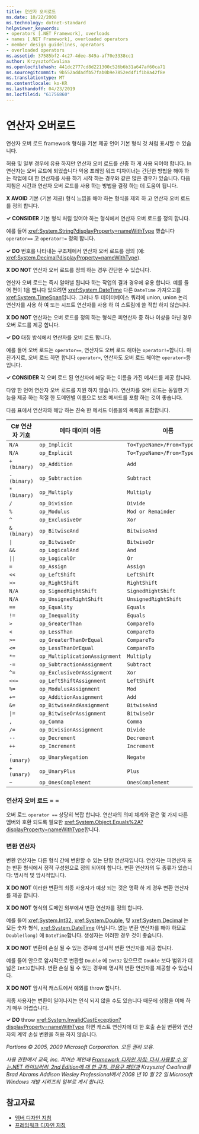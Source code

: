 ```yaml
---
title: 연산자 오버로드
ms.date: 10/22/2008
ms.technology: dotnet-standard
helpviewer_keywords:
- operators [.NET Framework], overloads
- names [.NET Framework], overloaded operators
- member design guidelines, operators
- overloaded operators
ms.assetid: 37585bf2-4c27-4dee-849a-af70e3338cc1
author: KrzysztofCwalina
ms.openlocfilehash: 441dc2777cd8d221300c526b6b31a647af60ca71
ms.sourcegitcommit: 9b552addadfb57fab0b9e7852ed4f1f1b8a42f8e
ms.translationtype: MT
ms.contentlocale: ko-KR
ms.lasthandoff: 04/23/2019
ms.locfileid: "61756860"
---
```

# <a name="operator-overloads"></a>연산자 오버로드
연산자 오버 로드 framework 형식을 기본 제공 언어 기본 형식 것 처럼 표시할 수 있습니다.  
  
 허용 및 일부 경우에 유용 하지만 연산자 오버 로드를 신중 하 게 사용 되어야 합니다. In 연산자는 오버 로드에 되었습니다 악용 프레임 워크 디자이너는 간단한 방법을 해야 하는 작업에 대 한 연산자를 사용 하기 시작 하는 경우와 같은 많은 경우가 있습니다. 다음 지침은 시간과 연산자 오버 로드를 사용 하는 방법을 결정 하는 데 도움이 됩니다.  
  
 **X AVOID** 기본 (기본 제공) 형식 느낌을 해야 하는 형식을 제외 하 고 연산자 오버 로드를 정의 합니다.  
  
 **✓ CONSIDER** 기본 형식 처럼 있어야 하는 형식에서 연산자 오버 로드를 정의 합니다.  
  
 예를 들어 <xref:System.String?displayProperty=nameWithType> 했습니다 `operator==` 고 `operator!=` 정의 합니다.  
  
 **✓ DO** 번호를 나타내는 구조체에서 연산자 오버 로드를 정의 (예: <xref:System.Decimal?displayProperty=nameWithType>).  
  
 **X DO NOT** 연산자 오버 로드를 정의 하는 경우 간단한 수 있습니다.  
  
 연산자 오버 로드는 즉시 알아낼 됩니다 하는 작업의 결과 경우에 유용 합니다. 예를 들어 편이 1을 뺍니다 있으려면 <xref:System.DateTime> 다른 `DateTime` 가져오고를 <xref:System.TimeSpan>입니다. 그러나 두 데이터베이스 쿼리에 union, union 논리 연산자를 사용 하 여 또는 시프트 연산자를 사용 하 여 스트림에 쓸 적합 하지 않습니다.  
  
 **X DO NOT** 연산자는 오버 로드를 정의 하는 형식은 피연산자 중 하나 이상을 아닌 경우 오버 로드를 제공 합니다.  
  
 **✓ DO** 대칭 방식에서 연산자를 오버 로드 합니다.  
  
 예를 들어 오버 로드는 `operator==`, 연산자도 오버 로드 해야는 `operator!=`합니다. 마찬가지로, 오버 로드 하면 합니다 `operator<`, 연산자도 오버 로드 해야는 `operator>`등입니다.  
  
 **✓ CONSIDER** 각 오버 로드 된 연산자에 해당 하는 이름을 가진 메서드를 제공 합니다.  
  
 다양 한 언어 연산자 오버 로드를 지원 하지 않습니다. 연산자를 오버 로드는 동일한 기능을 제공 하는 적절 한 도메인별 이름으로 보조 메서드를 포함 하는 것이 좋습니다.  
  
 다음 표에서 연산자와 해당 하는 친숙 한 메서드 이름을의 목록을 포함합니다.  
  
|C# 연산자 기호|메타 데이터 이름|이름|  
|-------------------------|-------------------|-------------------|  
|`N/A`|`op_Implicit`|`To<TypeName>/From<TypeName>`|  
|`N/A`|`op_Explicit`|`To<TypeName>/From<TypeName>`|  
|`+ (binary)`|`op_Addition`|`Add`|  
|`- (binary)`|`op_Subtraction`|`Subtract`|  
|`* (binary)`|`op_Multiply`|`Multiply`|  
|`/`|`op_Division`|`Divide`|  
|`%`|`op_Modulus`|`Mod or Remainder`|  
|`^`|`op_ExclusiveOr`|`Xor`|  
|`& (binary)`|`op_BitwiseAnd`|`BitwiseAnd`|  
|<code>&#124;</code>|`op_BitwiseOr`|`BitwiseOr`|  
|`&&`|`op_LogicalAnd`|`And`|  
|<code>&#124;&#124;</code>|`op_LogicalOr`|`Or`|  
|`=`|`op_Assign`|`Assign`|  
|`<<`|`op_LeftShift`|`LeftShift`|  
|`>>`|`op_RightShift`|`RightShift`|  
|`N/A`|`op_SignedRightShift`|`SignedRightShift`|  
|`N/A`|`op_UnsignedRightShift`|`UnsignedRightShift`|  
|`==`|`op_Equality`|`Equals`|  
|`!=`|`op_Inequality`|`Equals`|  
|`>`|`op_GreaterThan`|`CompareTo`|  
|`<`|`op_LessThan`|`CompareTo`|  
|`>=`|`op_GreaterThanOrEqual`|`CompareTo`|  
|`<=`|`op_LessThanOrEqual`|`CompareTo`|  
|`*=`|`op_MultiplicationAssignment`|`Multiply`|  
|`-=`|`op_SubtractionAssignment`|`Subtract`|  
|`^=`|`op_ExclusiveOrAssignment`|`Xor`|  
|`<<=`|`op_LeftShiftAssignment`|`LeftShift`|  
|`%=`|`op_ModulusAssignment`|`Mod`|  
|`+=`|`op_AdditionAssignment`|`Add`|  
|`&=`|`op_BitwiseAndAssignment`|`BitwiseAnd`|  
|<code>&#124;=</code>|`op_BitwiseOrAssignment`|`BitwiseOr`|  
|`,`|`op_Comma`|`Comma`|  
|`/=`|`op_DivisionAssignment`|`Divide`|  
|`--`|`op_Decrement`|`Decrement`|  
|`++`|`op_Increment`|`Increment`|  
|`- (unary)`|`op_UnaryNegation`|`Negate`|  
|`+ (unary)`|`op_UnaryPlus`|`Plus`|  
|`~`|`op_OnesComplement`|`OnesComplement`|  
  
### <a name="overloading-operator-"></a>연산자 오버 로드 = =  
 오버 로드 `operator ==` 상당히 복잡 합니다. 연산자의 의미 체계와 같은 몇 가지 다른 멤버와 호환 되도록 필요한 <xref:System.Object.Equals%2A?displayProperty=nameWithType>합니다.  
  
### <a name="conversion-operators"></a>변환 연산자  
 변환 연산자는 다른 형식 간에 변환할 수 있는 단항 연산자입니다. 연산자는 피연산자 또는 반환 형식에서 정적 구성원으로 정의 되어야 합니다. 변환 연산자의 두 종류가 있습니다: 명시적 및 암시적입니다.  
  
 **X DO NOT** 이러한 변환의 최종 사용자가 예상 되는 것은 명확 하 게 경우 변환 연산자를 제공 합니다.  
  
 **X DO NOT** 형식의 도메인 외부에서 변환 연산자를 정의 합니다.  
  
 예를 들어 <xref:System.Int32>, <xref:System.Double>, 및 <xref:System.Decimal> 는 모든 숫자 형식, <xref:System.DateTime> 아닙니다. 없는 변환 연산자를 해야 하므로 `Double(long)` 에 `DateTime`합니다. 생성자는 이러한 경우 것이 좋습니다.  
  
 **X DO NOT** 변환이 손실 될 수 있는 경우에 암시적 변환 연산자를 제공 합니다.  
  
 예를 들어 안으로 암시적으로 변환할 `Double` 에 `Int32` 있으므로 `Double` 보다 범위가 더 넓은 `Int32`합니다. 변환 손실 될 수 있는 경우에 명시적 변환 연산자를 제공할 수 있습니다.  
  
 **X DO NOT** 암시적 캐스트에서 예외를 throw 합니다.  
  
 최종 사용자는 변환이 일어나지는 인식 되지 않을 수도 있습니다 때문에 상황을 이해 하기 매우 어렵습니다.  
  
 **✓ DO** throw <xref:System.InvalidCastException?displayProperty=nameWithType> 하면 캐스트 연산자에 대 한 호출 손실 변환와 연산자의 계약 손실 변환을 허용 하지 않습니다.  
  
 *Portions © 2005, 2009 Microsoft Corporation. 모든 권리 보유.*  
  
 *사용 권한에서 교육, inc. 피어슨 재인쇄 [Framework 디자인 지침: 다시 사용할 수 있는.NET 라이브러리, 2nd Edition에 대 한 규칙, 관용구 패턴과](https://www.informit.com/store/framework-design-guidelines-conventions-idioms-and-9780321545619) Krzysztof Cwalina를 Brad Abrams Addison Wesley Professional에서 2008 년 10 월 22 일 Microsoft Windows 개발 시리즈의 일부로 게시 합니다.*  
  
## <a name="see-also"></a>참고자료

- [멤버 디자인 지침](../../../docs/standard/design-guidelines/member.md)
- [프레임워크 디자인 지침](../../../docs/standard/design-guidelines/index.md)

